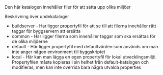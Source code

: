 Den här katalogen innehåller filer för att sätta upp olika miljöer

Beskrivning över undekataloger

 * buildserver - Har ligger propertyfil för att se till att filerna innehåller rätt taggar för byggservern att ersätta
 * common - Här ligger filerna som innehåller taggar som ska ersättas för de olika miljöerne
 * default - Här ligger propertyfil med defaultvärden som används om man inte anger någon environment till byggskriptet
 * local - Här kan man lägga en egen propertyfil för lokal utvecklingsmiljö. Propertyfilen måste kopieras i sin helhet 
   från default-katalogen och modifieras, men kan inte overrida bara några utvalda properties
